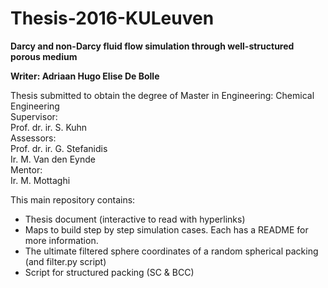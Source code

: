 # Thesis-2016-KULeuven
<b>Darcy and non-Darcy fluid flow simulation through well-structured porous medium </b></br>

<b>Writer: Adriaan Hugo Elise De Bolle</b>

Thesis submitted to obtain the degree of Master in Engineering: Chemical Engineering </br>
Supervisor: </br>
Prof. dr. ir. S. Kuhn </br>
Assessors: </br>
Prof. dr. ir. G. Stefanidis </br>
Ir. M. Van den Eynde </br>
Mentor: </br>
Ir. M. Mottaghi </br>

This main repository contains: </br>
- Thesis document (interactive to read with hyperlinks) </br>
- Maps to build step by step simulation cases. Each has a README for more information.
- The ultimate filtered sphere coordinates of a random spherical packing (and filter.py script)
- Script for structured packing (SC & BCC)
